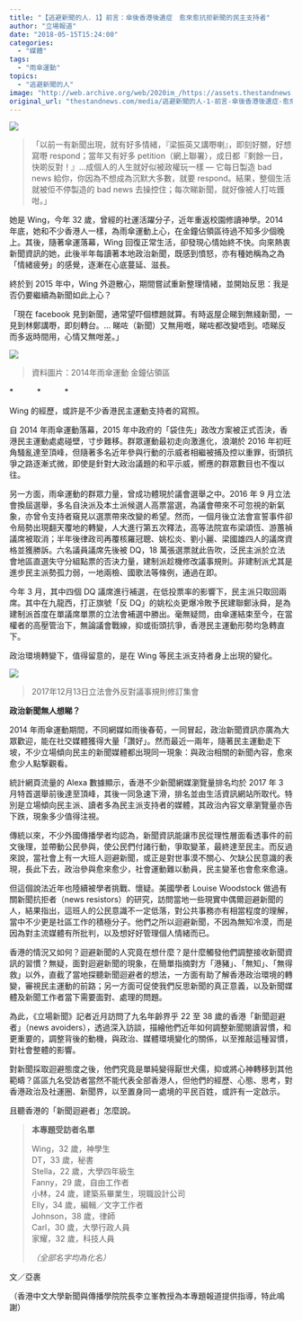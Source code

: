 ```yaml
---
title: "【逃避新聞的人．1】前言：傘後香港後遺症　愈來愈抗拒新聞的民主支持者"
author: "立場報道"
date: "2018-05-15T15:24:00"
categories:
  - "媒體"
tags:
  - "雨傘運動"
topics:
  - "逃避新聞的人"
image: "http://web.archive.org/web/2020im_/https://assets.thestandnews.com/media/photos/news-07_5JFcL.png"
original_url: "thestandnews.com/media/逃避新聞的人-1-前言-傘後香港後遺症-愈來愈抗拒新聞的民主支持者"
---
```

![](http://web.archive.org/web/2020im_/https://assets.thestandnews.com/media/photos/news-07_5JFcL.png)

> 「以前一有新聞出現，就有好多情緒，『梁振英又講嘢喇』，即刻好嬲，好想寫嘢 respond；當年又有好多 petition（網上聯署），成日都『剩餘一日，快啲反對！』…成個人的人生就好似被政權玩一樣 — 它每日製造 bad news 給你，你因為不想成為沉默大多數，就要 respond。結果，整個生活就被佢不停製造的 bad news 去操控住；每次睇新聞，就好像被人打咗鑊咁。」

她是 Wing，今年 32 歲，曾經的社運活躍分子，近年重返校園修讀神學。2014 年底，她和不少香港人一樣，為雨傘運動上心，在金鐘佔領區待過不知多少個晚上。其後，隨著傘運落幕，Wing 回復正常生活，卻發現心情始終不快。向來熱衷新聞資訊的她，此後半年每讀著本地政治新聞，既感到憤怒，亦有種她稱為之為「情緒疲勞」的感覺，逐漸在心底蔓延、滋長。

終於到 2015 年中，Wing 外遊散心，期間嘗試重新整理情緒，並開始反思：我是否仍要繼續為新聞如此上心？

「現在 facebook 見到新聞，通常望吓個標題就算。有時返屋企睇到無綫新聞，一見到林鄭講嘢，即刻轉台。… 睇咗（新聞）又無用嘅，睇咗都改變唔到。唔睇反而多返時間用，心情又無咁差。」

![](http://web.archive.org/web/2020im_/https://assets.thestandnews.com/media/photos/10603979_10152868967209924_2677987260227809099_o_jUb23.png)
> 資料圖片：2014年雨傘運動 金鐘佔領區

\*　　　\*　　　\*

Wing 的經歷，或許是不少香港民主運動支持者的寫照。

自 2014 年雨傘運動落幕，2015 年中政府的「袋住先」政改方案被正式否決，香港民主運動處處碰壁，寸步難移。群眾運動最初走向激進化，浪潮於 2016 年初旺角騷亂達至頂峰，但隨著多名近年參與行動的示威者相繼被捕及控以重罪，街頭抗爭之路逐漸式微，即使是針對大政治議題的和平示威，嚮應的群眾數目也不復以往。

另一方面，雨傘運動的群眾力量，曾成功體現於議會選舉之中。2016 年 9 月立法會換屆選舉，多名自決派及本土派候選人高票當選，為議會帶來不可忽視的新氣象，亦曾令支持者窺見以選票帶來改變的希望。然而，一個月後立法會宣誓事件卻令局勢出現翻天覆地的轉變，人大進行第五次釋法，高等法院宣布梁頌恆、游蕙禎議席被取消；半年後律政司再覆核羅冠聰、姚松炎、劉小麗、梁國雄四人的議席資格並獲勝訴。六名議員議席先後被 DQ，18 萬張選票就此告吹，泛民主派於立法會地區直選失守分組點票的否決力量，建制派趁機修改議事規則。非建制派尤其是進步民主派勢孤力弱，一地兩檢、國歌法等條例，通過在即。

今年 3 月，其中四個 DQ 議席進行補選，在低投票率的影響下，民主派只取回兩席。其中在九龍西，打正旗號「反 DQ」的姚松炎更爆冷敗予民建聯鄭泳舜，是為建制派首度在單議席單票的立法會補選中勝出。毫無疑問，由傘運結束至今，在當權者的高壓管治下，無論議會戰線，抑或街頭抗爭，香港民主運動形勢均急轉直下。

政治環境轉變下，值得留意的，是在 Wing 等民主派支持者身上出現的變化。

![](http://web.archive.org/web/2020im_/https://assets.thestandnews.com/media/photos/1_QFh3k.png)
> 2017年12月13日立法會外反對議事規則修訂集會

**政治新聞無人想睇？**

2014 年雨傘運動期間，不同網媒如雨後春荀，一同冒起，政治新聞資訊亦廣為大眾歡迎，能在社交媒體獲得大量「讚好」。然而最近一兩年，隨著民主運動走下坡，不少立場傾向民主的新聞媒體都出現同一現象：與政治相關的新聞內容，愈來愈少人點撃觀看。

統計網頁流量的 Alexa 數據顯示，香港不少新聞網媒瀏覽量排名均於 2017 年 3 月特首選舉前後達至頂峰，其後一同急速下滑，排名並由生活資訊網站所取代。特別是立場傾向民主派、讀者多為民主派支持者的媒體，其政治內容文章瀏覽量亦告下跌，現象多少值得注視。

傳統以來，不少外國傳播學者均認為，新聞資訊能讓市民從理性層面看透事件的前文後理，並帶動公民參與，使公民們付諸行動，爭取變革，最終達至民主。而反過來說，當社會上有一大班人迴避新聞，或正是對世事漠不關心、欠缺公民意識的表現，長此下去，政治參與愈來愈少，社會運動難以動員，民主變革也會愈來愈遠。

但這個說法近年也陸續被學者挑戰、懷疑。美國學者 Louise Woodstock 做過有關新聞抗拒者（news resistors）的研究，訪問當地一些現實中偶爾迴避新聞的人，結果指出，這班人的公民意識不一定低落，對公共事務亦有相當程度的理解，當中不少更是社區工作的積極分子。他們之所以迴避新聞，不因為無知冷漠，而是因為對主流媒體有所批判，以及想好好管理個人情緒而已。

香港的情況又如何？迴避新聞的人究竟在想什麼？是什麼觸發他們調整接收新聞資訊的習慣？無疑，面對迴避新聞的現象，在簡單指摘對方「港豬」、「無知」、「無得救」以外，直截了當地探聽新聞迴避者的想法，一方面有助了解香港政治環境的轉變，審視民主運動的前路；另一方面可促使我們反思新聞的真正意義，以及新聞媒體及新聞工作者當下需要面對、處理的問題。

為此，《立場新聞》記者近月訪問了九名年齡界乎 22 至 38 歲的香港「新聞迴避者」（news avoiders），透過深入訪談，描繪他們近年如何調整新聞閱讀習慣，和更重要的，調整背後的動機，與政治、媒體環境變化的關係，以至推敲這種習慣，對社會整體的影響。

對新聞採取迴避態度之後，他們究竟是單純變得厭世犬儒，抑或將心神轉移到其他範疇？區區九名受訪者當然不能代表全部香港人，但他們的經歷、心態、思考，對香港政治及社運圈、新聞界，以至置身同一處境的平民百姓，或許有一定啟示。

且聽香港的「新聞迴避者」怎麼說。

> **本專題受訪者名單**
> 
> Wing，32 歲，神學生  
> DT，33 歲，秘書  
> Stella，22 歲，大學四年級生  
> Fanny，29 歲，自由工作者  
> 小林，24 歲，建築系畢業生，現職設計公司  
> Elly，34 歲，編輯／文字工作者  
> Johnson，38 歲，律師  
> Carl，30 歲，大學行政人員  
> 家耀，32 歲，科技人員
> 
> _（全部名字均為化名）_

文／亞裹

（香港中文大學新聞與傳播學院院長李立峯教授為本專題報道提供指導，特此鳴謝）